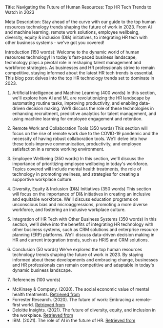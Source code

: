  Title: Navigating the Future of Human Resources: Top HR Tech Trends to Watch in 2023

Meta Description: Stay ahead of the curve with our guide to the top human resources technology trends shaping the future of work in 2023. From AI and machine learning, remote work solutions, employee wellbeing, diversity, equity & inclusion (DI&) initiatives, to integrating HR tech with other business systems - we've got you covered!

Introduction (150 words):
Welcome to the dynamic world of human resources technology! In today's fast-paced business landscape, technology plays a pivotal role in reshaping talent management and workforce strategies. As businesses and HR professionals strive to remain competitive, staying informed about the latest HR tech trends is essential. This blog post delves into the top HR technology trends set to dominate in 2023.

1. Artificial Intelligence and Machine Learning (400 words)
In this section, we'll explore how AI and ML are revolutionizing the HR landscape by automating routine tasks, improving productivity, and enabling data-driven decision making. We'll discuss the role of these technologies in enhancing recruitment, predictive analytics for talent management, and using machine learning for employee engagement and retention.

2. Remote Work and Collaboration Tools (350 words)
This section will focus on the rise of remote work due to the COVID-19 pandemic and the necessity of having robust collaboration tools. We'll delve into how these tools improve communication, productivity, and employee satisfaction in a remote working environment.

3. Employee Wellbeing (350 words)
In this section, we'll discuss the importance of prioritizing employee wellbeing in today's workforce. Topics covered will include mental health treatments, the role of technology in promoting wellness, and strategies for creating a supportive workplace culture.

4. Diversity, Equity & Inclusion (DI&) Initiatives (350 words)
This section will focus on the importance of DI& initiatives in creating an inclusive and equitable workforce. We'll discuss education programs on unconscious bias and microaggressions, promoting a more diverse workforce, and fostering an inclusive workplace culture.

5. Integration of HR Tech with Other Business Systems (350 words)
In this section, we'll delve into the benefits of integrating HR technology with other business systems, such as CRM solutions and enterprise resource planning (ERP) platforms. We'll discuss data-driven decision making in HR and current integration trends, such as HRIS and CRM solutions.

6. Conclusion (50 words)
We've explored the top human resources technology trends shaping the future of work in 2023. By staying informed about these developments and embracing change, businesses and HR professionals can remain competitive and adaptable in today's dynamic business landscape.

7. References (100 words)
- McKinsey & Company. (2020). The social economic value of mental health treatments. [Retrieved from](https://www.mckinsey.com/business-functions/mckinsey-analytics/our-insights/the-social-economic-value-of-mental-health-treatments)
- Forrester Research. (2020). The future of work: Embracing a remote-first world. [Retrieved from](https://www.forrester.com/report/The+Future+Of+Work+Embracing+A+RemoteFirst+World/-/E-RES154207)
- Deloitte Insights. (2021). The future of diversity, equity, and inclusion in the workplace. [Retrieved from](https://www2.deloitte.com/us/en/insights/topics/human-capital-talent/future-of-diversity-equity-inclusion-workplace.html)
- IBM. (2021). The role of AI in the future of HR. [Retrieved from](https://www.ibm.com/thought-leadership/artificial-intelligence/future-of-hr/)